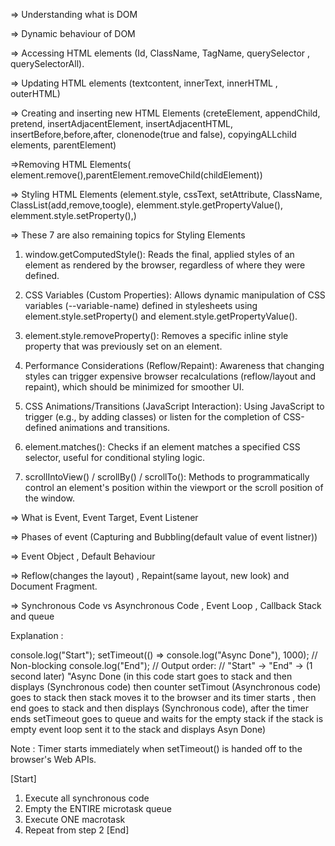=> Understanding what is DOM

=> Dynamic behaviour of DOM

=> Accessing HTML elements (Id, ClassName, TagName, querySelector , querySelectorAll).

=> Updating HTML elements (textcontent, innerText, innerHTML , outerHTML)

=> Creating and inserting new HTML Elements (creteElement, appendChild, pretend, insertAdjacentElement, insertAdjacentHTML, insertBefore,before,after, clonenode(true and false), copyingALLchild elements, parentElement)

=>Removing HTML Elements( element.remove(),parentElement.removeChild(childElement))

=> Styling HTML Elements (element.style, cssText, setAttribute, ClassName, ClassList(add,remove,toogle), elemment.style.getPropertyValue(), elemment.style.setProperty(),)

=> These 7 are also remaining topics for Styling Elements

1. window.getComputedStyle(): Reads the final, applied styles of an element as rendered by the browser, regardless of where they were defined.

2. CSS Variables (Custom Properties): Allows dynamic manipulation of CSS variables (--variable-name) defined in stylesheets using element.style.setProperty() and element.style.getPropertyValue().

3. element.style.removeProperty(): Removes a specific inline style property that was previously set on an element.

4. Performance Considerations (Reflow/Repaint): Awareness that changing styles can trigger expensive browser recalculations (reflow/layout and repaint), which should be minimized for smoother UI.

5. CSS Animations/Transitions (JavaScript Interaction): Using JavaScript to trigger (e.g., by adding classes) or listen for the completion of CSS-defined animations and transitions.

6. element.matches(): Checks if an element matches a specified CSS selector, useful for conditional styling logic.

7. scrollIntoView() / scrollBy() / scrollTo(): Methods to programmatically control an element's position within the viewport or the scroll position of the window.

=> What is Event, Event Target, Event Listener

=> Phases of event (Capturing and Bubbling(default value of event listner))

=> Event Object , Default Behaviour

=> Reflow(changes the layout) , Repaint(same layout, new look) and Document Fragment.

=> Synchronous Code vs Asynchronous Code , Event Loop , Callback Stack and queue

Explanation :

console.log("Start");
setTimeout(() => console.log("Async Done"), 1000); // Non-blocking
console.log("End");
// Output order:
// "Start" → "End" → (1 second later) "Async Done
(in this code start goes to stack and then displays (Synchronous code) then counter setTimout (Asynchronous code) goes to stack then stack moves it to the browser and its timer starts , then end goes to stack and then displays (Synchronous code), after the timer ends setTimeout goes to queue and waits for the empty stack if the stack is empty event loop sent it to the stack and displays Asyn Done)

Note : Timer starts immediately when setTimeout() is handed off to the browser's Web APIs.

[Start]

1. Execute all synchronous code
2. Empty the ENTIRE microtask queue
3. Execute ONE macrotask
4. Repeat from step 2
   [End]
